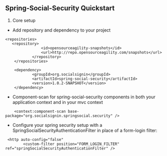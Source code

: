 Spring-Social-Security Quickstart
---------------------------------

1. Core setup

* Add repository and dependency to your project
```
<repositories>
   <repository>
	        	<id>opensourceagility-snapshots</id>
	        	<url>http://repo.opensourceagility.com/snapshots</url>
	    	</repository>
	</repositories>
```
```
  	<dependency>
			<groupId>org.socialsignin</groupId>
			<artifactId>spring-social-security</artifactId>
			<version>1.0.2-SNAPSHOT</version>
	</dependency>
```
* Component-scan for spring-social-security components in both your application context and in your mvc context
```
	<context:component-scan base-package="org.socialsignin.springsocial.security" />
```
* Configure your spring security setup with a SpringSocialSecurityAuthenticationFilter in place of a form-login filter:
```
 <http auto-config="false" 
    	<custom-filter position="FORM_LOGIN_FILTER" ref="springSocialSecurityAuthenticationFilter" />
	
```